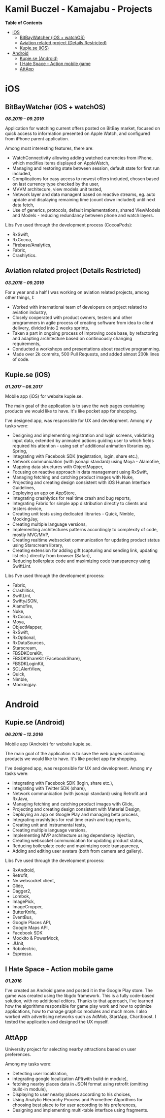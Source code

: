 # Kamil Buczel - Kamajabu - Projects

**Table of Contents**

- [iOS](#ios)
  - [BitBayWatcher (iOS + watchOS)](#bitbaywatcher-ios--watchos)
  - [Aviation related project (Details Restricted)](#aviation-related-project-details-restricted)
  - [Kupie.se (iOS)](#kupiese-ios)
- [Android](#android)
  - [Kupie.se (Android)](#kupiese-android)
  - [I Hate Space - Action mobile game](#i-hate-space---action-mobile-game)
  - [AttApp](#attapp)

# iOS

## BitBayWatcher (iOS + watchOS)
***08.2019 – 09.2019***

Application for watching current offers posted on BitBay market, focused on quick access to information presented on Apple Watch, and configured from iPhone parent application.

Among most interesting features, there are:
- WatchConnectivity allowing adding watched currencies from iPhone, which modifies items displayed on AppleWatch,
- Managing and restoring state between session, default state for first run included,
- Complications for easy access to newest offers included, chosen based on last currency type checked by the user,
- MVVM architecure, view models unit tested,
- Network layer and data managent based on reactive streams, eg. auto update and displaying remaining time (count down included) until next data fetch,
- Use of generics, protocols, default implementations, shared ViewModels and Models - reducing redundancy between phone and watch layers.

Libs I've used through the development process (CocoaPods): 
- RxSwift,
- RxCocoa,
- Firebase/Analytics,
- Fabric,
- Crashlytics.

## Aviation related project (Details Restricted)
***03.2018 – 09.2019***

For a year and a half I was working on aviation related projects, among other things, I:
- Worked with international team of developers on project related to aviation industry,
- Closely cooperated with product owners, testers and other programmers in agile process of creating software from idea to client delivery, divided into 2 weeks sprints,
- Taken a part in ongoing process of improving code base, by refactoring and adapting architecture based on continuously changing requirements,
- Conducted a workshops and presentations about reactive programming.
- Made over 2k commits, 500 Pull Requests, and added almost 200k lines of code.

## Kupie.se (iOS)
***01.2017 – 06.2017***

Mobile app (iOS) for website kupie.se. 

The main goal of the application is to save the web pages containing products we would like to have. It's like pocket app for shopping.

I've designed app, was responsible for UX and development. Among my tasks were:
- Designing and implementing registration and login screens, validating input data, extended by animated actions guiding user to which fields required his attention - using set of additional animation libraries eg. Spring,
- Integrating with Facebook SDK (registration, login, share etc.),
- Network communication (with jsonapi standard) using Moya - Alamofire,
- Mapping data structures with ObjectMapper,
- Focusing on reactive approach in data management using RxSwift,
- Managing fetching and catching product images with Nuke,
- Projecting and creating design consistent with iOS Human Interface Guidelines,
- Deploying an app on AppStore,
- Integrating crashlytics for real time crash and bug reports,
- Integrating Fabric for simple app distribution directly to clients and testers device,
- Creating unit tests using dedicated libraries - Quick, Nimble, MockingJay,
- Creating multiple language versions,
- Implementing architectures patterns accordingly to complexity of code, mostly MVC/MVP,
- Creating realtime websocket communication for updating product status using Starscream library,
- Creating extension for adding gift (capturing and sending link, updating list etc.) directly from browser (Safari),
- Reducing boilerplate code and maximizing code transparency using SwiftLint.

Libs I've used through the development process: 
- Fabric,
- Crashlitics,
- SwiftLint,
- SwiftyJSON,
- Alamofire,
- Nuke,
- RxCocoa,
- Moya,
- ObjectMapper,
- RxSwift,
- RxOptional,
- RxDataSources,
- Starscream,
- FBSDKCoreKit,
- FBSDKShareKit (FacebookShare),
- FBSDKLoginKit,
- SCLAlertView,
- Quick,
- Nimble,
- Mockingjay.

# Android

## Kupie.se (Android)
***06.2016 – 12.2016***

Mobile app (Android) for website kupie.se. 

The main goal of the application is to save the web pages containing products we would like to have. It's like pocket app for shopping.

I've designed app, was responsible for UX and development. Among my tasks were:
- integrating with Facebook SDK (login, share etc.),
- integrating with Twitter SDK (share),
- Network communication (with jsonapi standard) using Retrofit and RxJava,
- Managing fetching and catching product images with Glide,
- Projecting and creating design consistent with Material Design,
- Deploying an app on Google Play and managing beta process,
- Integrating crashlytics for real time crash and bug reports,
- Creating unit and instrumental tests,
- Creating multiple language versions,
- Implementing MVP architecture using dependency injection,
- Creating websocket communication for updating product status,
- Reducing boilerplate code and maximizing code transparency,
- Adding and editing user avatars (both from camera and gallery).

Libs I've used through the development process: 
- RxAndroid,
- Retrofit,
- Nv websocket client,
- Glide,
- Dagger2,
- Lombok,
- ImagePick,
- ImageCropper,
- ButterKnife,
- EventBus,
- Google Places API,
- Google Maps API,
- Facebook SDK
- Mockito & PowerMock,
- JUnit,
- Robolectric,
- Espresso.

## I Hate Space - Action mobile game

***01.2016***

I've created an Android game and posted it in the Google Play store. The game was created using the libgdx framework. This is a fully code-based solution, with no additional editors. Thanks to that approach, I've learned how the algorithms responsible for game play work and how to optimize applications, how to manage graphics modules and much more. I also worked with advertising networks such as AdMob, StartApp, Chartboost. I tested the application and designed the UX myself.

## AttApp

University project for selecting nearby attractions based on user preferences.

Among my tasks were:
- Detecting user localization,
- integrating google localization API(with build-in module),
- fetching nearby places data in JSON format using retrofit (omitting build-in module),
- Displaying to user nearby places according to his choices,
- Using Analytic Hierarchy Process and Promethee Algorithms for choosing best place to for user according to his preferences,
- Designing and implementing multi-table interface using fragments.
